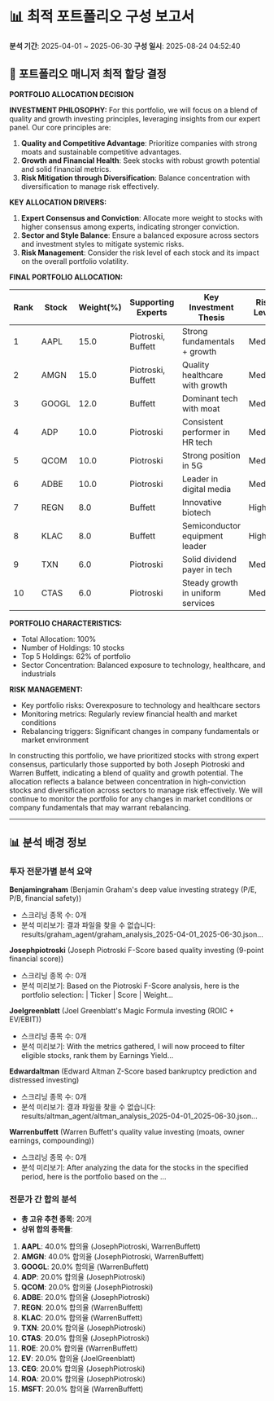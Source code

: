 # 📊 최적 포트폴리오 구성 보고서
**분석 기간**: 2025-04-01 ~ 2025-06-30
**구성 일시**: 2025-08-24 04:52:40

## 💼 포트폴리오 매니저 최적 할당 결정

**PORTFOLIO ALLOCATION DECISION**

**INVESTMENT PHILOSOPHY:**
For this portfolio, we will focus on a blend of quality and growth investing principles, leveraging insights from our expert panel. Our core principles are:
1. **Quality and Competitive Advantage**: Prioritize companies with strong moats and sustainable competitive advantages.
2. **Growth and Financial Health**: Seek stocks with robust growth potential and solid financial metrics.
3. **Risk Mitigation through Diversification**: Balance concentration with diversification to manage risk effectively.

**KEY ALLOCATION DRIVERS:**
1. **Expert Consensus and Conviction**: Allocate more weight to stocks with higher consensus among experts, indicating stronger conviction.
2. **Sector and Style Balance**: Ensure a balanced exposure across sectors and investment styles to mitigate systemic risks.
3. **Risk Management**: Consider the risk level of each stock and its impact on the overall portfolio volatility.

**FINAL PORTFOLIO ALLOCATION:**

| Rank | Stock | Weight(%) | Supporting Experts | Key Investment Thesis | Risk Level |
|------|-------|-----------|-------------------|----------------------|------------|
| 1    | AAPL  | 15.0      | Piotroski, Buffett | Strong fundamentals + growth | Medium |
| 2    | AMGN  | 15.0      | Piotroski, Buffett | Quality healthcare with growth | Medium |
| 3    | GOOGL | 12.0      | Buffett           | Dominant tech with moat | Medium |
| 4    | ADP   | 10.0      | Piotroski         | Consistent performer in HR tech | Medium |
| 5    | QCOM  | 10.0      | Piotroski         | Strong position in 5G | Medium |
| 6    | ADBE  | 10.0      | Piotroski         | Leader in digital media | Medium |
| 7    | REGN  | 8.0       | Buffett           | Innovative biotech | High |
| 8    | KLAC  | 8.0       | Buffett           | Semiconductor equipment leader | High |
| 9    | TXN   | 6.0       | Piotroski         | Solid dividend payer in tech | Medium |
| 10   | CTAS  | 6.0       | Piotroski         | Steady growth in uniform services | Medium |

**PORTFOLIO CHARACTERISTICS:**
- Total Allocation: 100%
- Number of Holdings: 10 stocks  
- Top 5 Holdings: 62% of portfolio
- Sector Concentration: Balanced exposure to technology, healthcare, and industrials

**RISK MANAGEMENT:**
- Key portfolio risks: Overexposure to technology and healthcare sectors
- Monitoring metrics: Regularly review financial health and market conditions
- Rebalancing triggers: Significant changes in company fundamentals or market environment

In constructing this portfolio, we have prioritized stocks with strong expert consensus, particularly those supported by both Joseph Piotroski and Warren Buffett, indicating a blend of quality and growth potential. The allocation reflects a balance between concentration in high-conviction stocks and diversification across sectors to manage risk effectively. We will continue to monitor the portfolio for any changes in market conditions or company fundamentals that may warrant rebalancing.

---

## 📊 분석 배경 정보

### 투자 전문가별 분석 요약

**Benjamingraham** (Benjamin Graham's deep value investing strategy (P/E, P/B, financial safety))
- 스크리닝 종목 수: 0개
- 분석 미리보기: 결과 파일을 찾을 수 없습니다: results/graham_agent/graham_analysis_2025-04-01_2025-06-30.json...

**Josephpiotroski** (Joseph Piotroski F-Score based quality investing (9-point financial score))
- 스크리닝 종목 수: 0개
- 분석 미리보기: Based on the Piotroski F-Score analysis, here is the portfolio selection:  | Ticker | Score | Weight...

**Joelgreenblatt** (Joel Greenblatt's Magic Formula investing (ROIC + EV/EBIT))
- 스크리닝 종목 수: 0개
- 분석 미리보기: With the metrics gathered, I will now proceed to filter eligible stocks, rank them by Earnings Yield...

**Edwardaltman** (Edward Altman Z-Score based bankruptcy prediction and distressed investing)
- 스크리닝 종목 수: 0개
- 분석 미리보기: 결과 파일을 찾을 수 없습니다: results/altman_agent/altman_analysis_2025-04-01_2025-06-30.json...

**Warrenbuffett** (Warren Buffett's quality value investing (moats, owner earnings, compounding))
- 스크리닝 종목 수: 0개
- 분석 미리보기: After analyzing the data for the stocks in the specified period, here is the portfolio based on the ...

### 전문가 간 합의 분석

- **총 고유 추천 종목**: 20개
- **상위 합의 종목들**:

1. **AAPL**: 40.0% 합의율 (JosephPiotroski, WarrenBuffett)
2. **AMGN**: 40.0% 합의율 (JosephPiotroski, WarrenBuffett)
3. **GOOGL**: 20.0% 합의율 (WarrenBuffett)
4. **ADP**: 20.0% 합의율 (JosephPiotroski)
5. **QCOM**: 20.0% 합의율 (JosephPiotroski)
6. **ADBE**: 20.0% 합의율 (JosephPiotroski)
7. **REGN**: 20.0% 합의율 (WarrenBuffett)
8. **KLAC**: 20.0% 합의율 (WarrenBuffett)
9. **TXN**: 20.0% 합의율 (JosephPiotroski)
10. **CTAS**: 20.0% 합의율 (JosephPiotroski)
11. **ROE**: 20.0% 합의율 (WarrenBuffett)
12. **EV**: 20.0% 합의율 (JoelGreenblatt)
13. **CEG**: 20.0% 합의율 (JosephPiotroski)
14. **ROA**: 20.0% 합의율 (JosephPiotroski)
15. **MSFT**: 20.0% 합의율 (WarrenBuffett)
